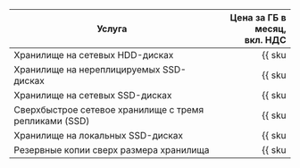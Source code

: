 | Услуга                                  | Цена за ГБ в месяц,<br>вкл. НДС                                             |
|-----------------------------------------|----------------------------------------------------------------------------:|
| Хранилище на сетевых HDD-дисках         | {{ sku|RUB|mdb.cluster.network-hdd.opensearch|month|string }}               |
| Хранилище на нереплицируемых SSD-дисках | {{ sku|RUB|mdb.cluster.network-ssd-nonreplicated.opensearch|month|string }} |
| Хранилище на сетевых SSD-дисках         | {{ sku|RUB|mdb.cluster.network-nvme.opensearch|month|string }}              |
| Сверхбыстрое сетевое хранилище с тремя репликами (SSD) | {{ sku|RUB|mdb.cluster.network-ssd-io-m3.opensearch|month|string }} |
| Хранилище на локальных SSD-дисках       | {{ sku|RUB|mdb.cluster.local-nvme.opensearch|month|string }}                |
| Резервные копии сверх размера хранилища | {{ sku|RUB|mdb.cluster.opensearch.backup|month|string }}                                                                      |
